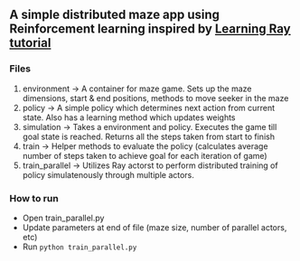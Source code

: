 ## A simple distributed maze app using Reinforcement learning inspired by [Learning Ray tutorial](https://github.com/maxpumperla/learning_ray/blob/main/notebooks/ch_03_core_app.ipynb)

### Files

1. environment -> A container for maze game. Sets up the maze dimensions, start & end positions, methods to move seeker in the maze
2. policy -> A simple policy which determines next action from current state. Also has a learning method which updates weights
3. simulation -> Takes a environment and policy. Executes the game till goal state is reached. Returns all the steps taken from start to finish
4. train -> Helper methods to evaluate the policy (calculates average number of steps taken to achieve goal for each iteration of game)
5. train_parallel -> Utilizes Ray actorst to perform distributed training of policy simulatenously through multiple actors.

### How to run

- Open train_parallel.py
- Update parameters at end of file (maze size, number of parallel actors, etc)
- Run `python train_parallel.py`
